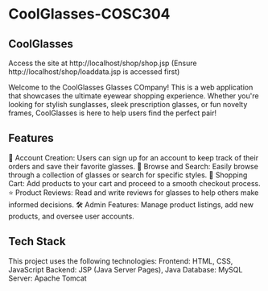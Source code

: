 # CoolGlasses-COSC304
## CoolGlasses

Access the site at http://localhost/shop/shop.jsp (Ensure http://localhost/shop/loaddata.jsp is accessed first)

Welcome to the CoolGlasses Glasses COmpany! This is a web application that showcases the ultimate eyewear shopping experience. Whether you're looking for stylish sunglasses, sleek prescription glasses, or fun novelty frames, CoolGlasses is here to help users find the perfect pair!

## Features
🌟 Account Creation: Users can sign up for an account to keep track of their orders and save their favorite glasses.
🔎 Browse and Search: Easily browse through a collection of glasses or search for specific styles.
🛒 Shopping Cart: Add products to your cart and proceed to a smooth checkout process.
⭐ Product Reviews: Read and write reviews for glasses to help others make informed decisions.
🛠️ Admin Features: Manage product listings, add new products, and oversee user accounts.


## Tech Stack
This project uses the following technologies:
Frontend: HTML, CSS, JavaScript
Backend: JSP (Java Server Pages), Java
Database: MySQL
Server: Apache Tomcat
